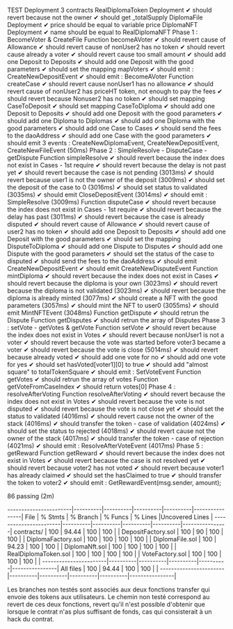 TEST
    Deployment 3 contracts
      RealDiplomaToken Deployment
        ✔ should revert because not the owner
        ✔ should get _totalSupply
      DiplomaFile Deployment
        ✔ price should be equal to variable price
      DiplomaNFT Deployment
        ✔ name should be equal to RealDiplomaNFT
    Phase 1 : BecomeVoter & CreateFile
      Function becomeAVoter
        ✔ should revert cause of Allowance
        ✔ should revert cause of nonUser2 has no token
        ✔ should revert cause already a voter
        ✔ should revert cause too small amount
        ✔ should add one Deposit to Deposits
        ✔ should add one Deposit with the good parameters
        ✔ should set the mapping mapVoters
        ✔ should emit : CreateNewDepositEvent
        ✔ should emit : BecomeAVoter
      Function createCase
        ✔ should revert cause nonUser1 has no allowance
        ✔ should revert cause of nonUser2 has priceHT token, not enough to pay the fees
        ✔ should revert because Nonuser2 has no token
        ✔ should set mapping CaseToDeposit
        ✔ should set mapping CaseToDiploma
        ✔ should add one Deposit to Deposits
        ✔ should add one Deposit with the good parameters
        ✔ should add one Diploma to Diplomas
        ✔ should add one Diploma with the good parameters
        ✔ should add one Case to Cases
        ✔ should send the fees to the daoAddress
        ✔ should add one Case with the good parameters
        ✔ should emit 3 events : CreateNewDiplomaEvent, CreateNewDepositEvent, CreateNewFileEvent  (50ms)
    Phase 2 : SimpleResolve - DisputeCase - getDispute
      Function simpleResolve
        ✔ should revert because the index does not exist in Cases - 1st require
        ✔ should revert because the delay is not past yet
        ✔ should revert because the case is not pending (3013ms)
        ✔ should revert because user1 is not the owner of the deposit (3009ms)
        ✔ should set the deposit of the case to 0 (3016ms)
        ✔ should set status to validated (3035ms)
        ✔ should emit CloseDepositEvent  (3014ms)
        ✔ should emit : SimpleResolve  (3009ms)
      Function disputeCase
        ✔ should revert because the index does not exist in Cases - 1st require
        ✔ should revert because the delay has past (3011ms)
        ✔ should revert because the case is already disputed
        ✔ should revert cause of Allowance
        ✔ should revert cause of user2 has no token
        ✔ should add one Deposit to Deposits
        ✔ should add one Deposit with the good parameters
        ✔ should set the mapping DisputeToDiploma
        ✔ should add one Dispute to Disputes
        ✔ should add one Dispute with the good parameters
        ✔ should set the status of the case to disputed
        ✔ should send the fees to the daoAddress
        ✔ should emit CreateNewDepositEvent
        ✔ should emit CreateNewDisputeEvent
      Function mintDiploma
        ✔ should revert because the index does not exist in Cases 
        ✔ should revert because the diploma is your own (3023ms)
        ✔ should revert because the diploma is not validated (3023ms)
        ✔ should revert because the diploma is already minted (3077ms)
        ✔ should create a NFT with the good parameters (3057ms)
        ✔ should mint the NFT to user0 (3055ms)
        ✔ should emit MintNFTEvent (3048ms)
      Function getDispute
        ✔ should retrun the Dispute 
      Function getDisputes
        ✔ should retrun the array of Disputes
    Phase 3 : setVote - getVotes & getVote 
      Function setVote
        ✔ should revert because the index does not exist in Votes
        ✔ should revert because nonUser1 is not a voter
        ✔ should revert because the vote was started before voter3 became a voter
        ✔ should revert because the vote is close (5014ms)
        ✔ should revert because already voted 
        ✔ should add one vote for no
        ✔ should add one vote for yes
        ✔ should set hasVoted[voter1][0] to true
        ✔ should add "almost square" to totalTokenSquare
        ✔ should emit : SetVoteEvent
      Function getVotes
        ✔ should retrun the array of votes
      Function getVoteFromCaseIndex
        ✔ should return votes[0]
    Phase 4 : resolveAfterVoting
      Function resolveAfterVoting
        ✔ should revert because the index does not exist in Votes
        ✔ should revert because the vote is not disputed
        ✔ should revert because the vote is not close yet
        ✔ should set the status to validated (4016ms)
        ✔ should revert cause not the owner of the stack (4016ms)
        ✔ should transfer the token - case of validation (4024ms)
        ✔ should set the status to rejected (4018ms)
        ✔ should revert cause not the owner of the stack (4017ms)
        ✔ should transfer the token - case of rejection (4021ms)
        ✔ should emit : ResolveAfterVoteEvent (4017ms)
    Phase 5 : getReward
      Function getReward
        ✔ should revert because the index does not exist in Votes
        ✔ should revert because the case is not resolved yet
        ✔ should revert because voter2 has not voted
        ✔ should revert because voter1 has already claimed 
        ✔ should set the hasClaimed to true
        ✔ should transfer the token to voter2
        ✔ should emit : GetRewardEvent(msg.sender, amount);


  86 passing (2m)


  
-----------------------|----------|----------|----------|----------|----------------|
File                   |  % Stmts | % Branch |  % Funcs |  % Lines |Uncovered Lines |
-----------------------|----------|----------|----------|----------|----------------|
 contracts/            |      100 |    94.44 |      100 |      100 |                |
  DepositFactory.sol   |      100 |       90 |      100 |      100 |                |
  DiplomaFactory.sol   |      100 |      100 |      100 |      100 |                |
  DiplomaFile.sol      |      100 |    94.23 |      100 |      100 |                |
  DiplomaNft.sol       |      100 |      100 |      100 |      100 |                |
  RealDiplomaToken.sol |      100 |      100 |      100 |      100 |                |
  VoteFactory.sol      |      100 |      100 |      100 |      100 |                |
-----------------------|----------|----------|----------|----------|----------------|
All files              |      100 |    94.44 |      100 |      100 |                |
-----------------------|----------|----------|----------|----------|----------------|

Les branches non testés sont associés aux deux fonctions transfer qui envoie des tokens aux utilisateurs. Le chemin non testé correspond au revert de ces deux fonctions, revert qu'il n'est possible d'obtenir que lorsque le contrat n'as plus suffisant de fonds, cas qui consisterait à un hack du contrat.   